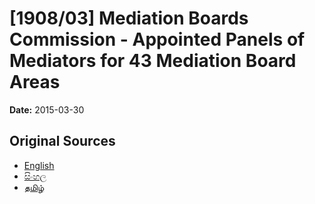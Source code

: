 # [1908/03] Mediation Boards Commission - Appointed Panels of Mediators for 43 Mediation Board Areas

**Date:** 2015-03-30

## Original Sources

- [English](https://documents.gov.lk/view/extra-gazettes/2015/3/1908-03_E.pdf)
- [සිංහල](https://documents.gov.lk/view/extra-gazettes/2015/3/1908-03_S.pdf)
- [தமிழ்](https://documents.gov.lk/view/extra-gazettes/2015/3/1908-03_T.pdf)

